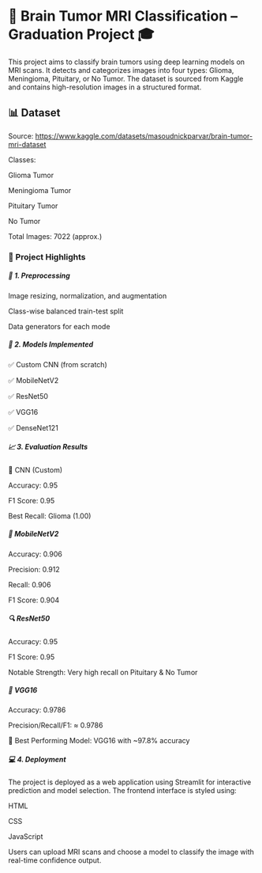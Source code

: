 # 🧠 Brain Tumor MRI Classification – Graduation Project 🎓 
This project aims to classify brain tumors using deep learning models on MRI scans. It detects and categorizes images into four types: Glioma, Meningioma, Pituitary, or No Tumor. The dataset is sourced from Kaggle and contains high-resolution images in a structured format.

## 📊 Dataset
Source: https://www.kaggle.com/datasets/masoudnickparvar/brain-tumor-mri-dataset 

Classes:

Glioma Tumor

Meningioma Tumor

Pituitary Tumor

No Tumor

Total Images: 7022 (approx.)

### 📌 Project Highlights
##### 🔬 1. Preprocessing 
Image resizing, normalization, and augmentation

Class-wise balanced train-test split

Data generators for each mode

##### 🤖 2. Models Implemented 
✅ Custom CNN (from scratch)

✅ MobileNetV2

✅ ResNet50

✅ VGG16

✅ DenseNet121 

##### 📈 3. Evaluation Results
🧠 CNN (Custom)

Accuracy: 0.95

F1 Score: 0.95

Best Recall: Glioma (1.00)

##### 📱 MobileNetV2
Accuracy: 0.906

Precision: 0.912

Recall: 0.906

F1 Score: 0.904 

##### 🔍 ResNet50
Accuracy: 0.95

F1 Score: 0.95

Notable Strength: Very high recall on Pituitary & No Tumor 

##### 🧠 VGG16
Accuracy: 0.9786

Precision/Recall/F1: ≈ 0.9786

📌 Best Performing Model: VGG16 with ~97.8% accuracy

##### 💻 4. Deployment
The project is deployed as a web application using Streamlit for interactive prediction and model selection. The frontend interface is styled using:

HTML

CSS

JavaScript

Users can upload MRI scans and choose a model to classify the image with real-time confidence output.





